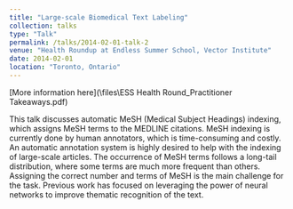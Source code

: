 ```yaml
---
title: "Large-scale Biomedical Text Labeling"
collection: talks
type: "Talk"
permalink: /talks/2014-02-01-talk-2
venue: "Health Roundup at Endless Summer School, Vector Institute"
date: 2014-02-01
location: "Toronto, Ontario"
---
```

[More information here](\files\ESS Health Round_Practitioner Takeaways.pdf)

This talk discusses automatic MeSH (Medical Subject Headings) indexing, which assigns
MeSH terms to the MEDLINE citations. MeSH indexing is currently done by human annotators,
which is time-consuming and costly. An automatic annotation system is highly desired to help
with the indexing of large-scale articles. The occurrence of MeSH terms follows a long-tail
distribution, where some terms are much more frequent than others. Assigning the correct
number and terms of MeSH is the main challenge for the task. Previous work has focused on
leveraging the power of neural networks to improve thematic recognition of the text.